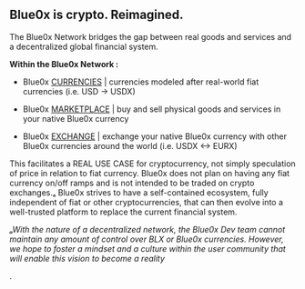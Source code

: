 ## **Blue0x is crypto. Reimagined.** ##

The Blue0x Network bridges the gap between real goods and services and a decentralized global financial system.  


**Within the Blue0x Network :**

* Blue0x [CURRENCIES](currencies.md) | currencies modeled after real-world fiat currencies (i.e. USD -> USDX)

* Blue0x [MARKETPLACE](marketplace.md) | buy and sell physical goods and services in your native Blue0x currency

* Blue0x [EXCHANGE](exchange.md) | exchange your native Blue0x currency with other Blue0x currencies around the world (i.e. USDX <-> EURX)

This facilitates a REAL USE CASE for cryptocurrency, not simply speculation of price in relation to fiat currency.  Blue0x does not plan on having any fiat currency on/off ramps and is not intended to be traded on crypto exchanges.ₐ   Blue0x strives to have a self-contained ecosystem, fully independent of fiat or other cryptocurrencies, that can then evolve into a well-trusted platform to replace the current financial system.

*ₐWith the nature of a decentralized network, the Blue0x Dev team cannot maintain any amount of control over BLX or Blue0x currencies.  However, we hope to foster a mindset and a culture within the user community that will enable this vision to become a reality* 








.

